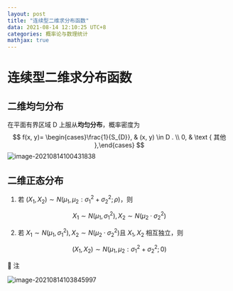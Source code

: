 ```yaml
---
layout: post
title: "连续型二维求分布函数"
data: 2021-08-14 12:10:25 UTC+8
categories: 概率论与数理统计
mathjax: true
---
```


# 连续型二维求分布函数

##  二维均匀分布

 在平面有界区域 D 上服从**均匀分布**，概率密度为
$$
f(x, y)= \begin{cases}\frac{1}{S_{D}}, & (x, y) \in D . \\ 0, & \text { 其他 },\end{cases}
$$
![image-20210814100431838](https://gitee.com/shl1122/pic-bed/raw/master//img/202108141004756.png)

## 二维正态分布

1. 若 $\left(X_{1}, X_{2}\right) \sim N\left(\mu_{1}, \mu_{2}: \sigma_{1}^2+\sigma_{2}^2 ; \rho\right)$​，则

$$
X_{1} \sim N\left(\mu_{1}, \sigma_{1}^{2}\right), X_{2} \sim N\left(\mu_{2} \cdot \sigma_{2}^{2}\right)
$$

2. 若 ${X_{1} \sim N\left(\mu_{1}, \sigma_{1}^{2}\right), X_{2} \sim N\left(\mu_{2} \cdot \sigma_{2}^{2}\right)}$​ 且 ${X_1,X_2}$ 相互独立，则

$$
\left(X_{1}, X_{2}\right) \sim N\left(\mu_{1}, \mu_{2}: \sigma_{1}^2+\sigma_{2}^2 ; 0\right)
$$

:pill: 注

![image-20210814103845997](https://gitee.com/shl1122/pic-bed/raw/master//img/202108141038373.png)

